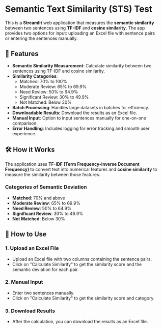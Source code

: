 # Semantic Text Similarity (STS) Test

This is a **Streamlit** web application that measures the **semantic similarity** between two sentences using **TF-IDF** and **cosine similarity**. The app provides two options for input: uploading an Excel file with sentence pairs or entering the sentences manually.

## 🚀 Features

- **Semantic Similarity Measurement**: Calculate similarity between two sentences using TF-IDF and cosine similarity.
- **Similarity Categories**: 
  - Matched: 70% to 100%
  - Moderate Review: 65% to 69.9%
  - Need Review: 50% to 64.9%
  - Significant Review: 30% to 49.9%
  - Not Matched: Below 30%
- **Batch Processing**: Handles large datasets in batches for efficiency.
- **Downloadable Results**: Download the results as an Excel file.
- **Manual Input**: Option to input sentences manually for one-on-one comparison.
- **Error Handling**: Includes logging for error tracking and smooth user experience.

## 🛠️ How it Works

The application uses **TF-IDF (Term Frequency-Inverse Document Frequency)** to convert text into numerical features and **cosine similarity** to measure the similarity between those features.

### Categories of Semantic Deviation
- **Matched**: 70% and above
- **Moderate Review**: 65% to 69.9%
- **Need Review**: 50% to 64.9%
- **Significant Review**: 30% to 49.9%
- **Not Matched**: Below 30%

## 📄 How to Use

### 1. Upload an Excel File
- Upload an Excel file with two columns containing the sentence pairs.
- Click on "Calculate Similarity" to get the similarity score and the semantic deviation for each pair.

### 2. Manual Input
- Enter two sentences manually.
- Click on "Calculate Similarity" to get the similarity score and category.

### 3. Download Results
- After the calculation, you can download the results as an Excel file.
